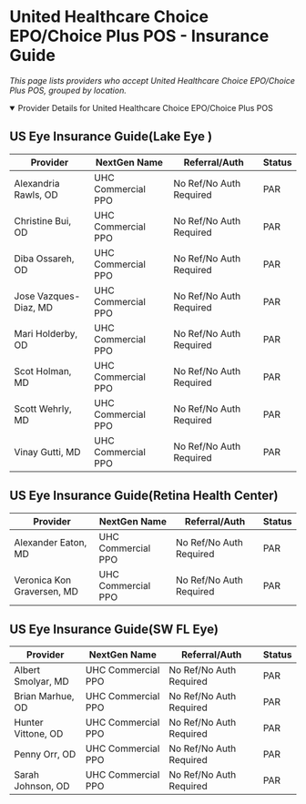 # United Healthcare Choice EPO/Choice Plus POS - Insurance Guide

*This page lists providers who accept United Healthcare Choice EPO/Choice Plus POS, grouped by location.*

<details open><summary>Provider Details for United Healthcare Choice EPO/Choice Plus POS</summary>

## US Eye Insurance Guide(Lake Eye )

| Provider | NextGen Name | Referral/Auth | Status |
|----------|-------------|--------------|--------|
| Alexandria Rawls, OD | UHC Commercial PPO | No Ref/No Auth Required | PAR |
| Christine Bui, OD | UHC Commercial PPO | No Ref/No Auth Required | PAR |
| Diba Ossareh, OD | UHC Commercial PPO | No Ref/No Auth Required | PAR |
| Jose Vazques-Diaz, MD | UHC Commercial PPO | No Ref/No Auth Required | PAR |
| Mari Holderby, OD | UHC Commercial PPO | No Ref/No Auth Required | PAR |
| Scot Holman, MD | UHC Commercial PPO | No Ref/No Auth Required | PAR |
| Scott Wehrly, MD | UHC Commercial PPO | No Ref/No Auth Required | PAR |
| Vinay Gutti, MD | UHC Commercial PPO | No Ref/No Auth Required | PAR |

## US Eye Insurance Guide(Retina Health Center)

| Provider | NextGen Name | Referral/Auth | Status |
|----------|-------------|--------------|--------|
| Alexander Eaton, MD | UHC Commercial PPO | No Ref/No Auth Required | PAR |
| Veronica Kon Graversen, MD | UHC Commercial PPO | No Ref/No Auth Required | PAR |

## US Eye Insurance Guide(SW FL Eye)

| Provider | NextGen Name | Referral/Auth | Status |
|----------|-------------|--------------|--------|
| Albert Smolyar, MD | UHC Commercial PPO | No Ref/No Auth Required | PAR |
| Brian Marhue, OD | UHC Commercial PPO | No Ref/No Auth Required | PAR |
| Hunter Vittone, OD | UHC Commercial PPO | No Ref/No Auth Required | PAR |
| Penny Orr, OD | UHC Commercial PPO | No Ref/No Auth Required | PAR |
| Sarah Johnson, OD | UHC Commercial PPO | No Ref/No Auth Required | PAR |

</details>

